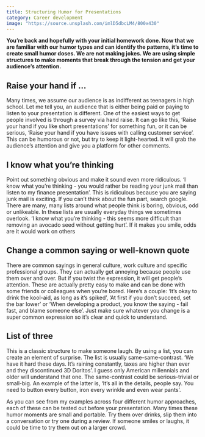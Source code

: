 ```yaml
---
title: Structuring Humor for Presentations
category: Career development
image: "https://source.unsplash.com/imlD5dbcLM4/800x430"
---
```


**You’re back and hopefully with your initial homework done. Now that we are familiar with our humor types and can identify the patterns, it’s time to create small humor doses. We are not making jokes. We are using simple structures to make moments that break through the tension and get your audience’s attention.** 

## Raise your hand if ...

Many times, we assume our audience is as indifferent as teenagers in high school. Let me tell you, an audience that is either being paid or paying to listen to your presentation is different. One of the easiest ways to get people involved is through a survey via hand raise. It can go like this, ‘Raise your hand if you like short presentations’ for something fun, or it can be serious, ‘Raise your hand if you have issues with calling customer service’. This can be humorous or not, but try to keep it light-hearted. It will grab the audience’s attention and give you a platform for other comments.

## I know what you’re thinking

Point out something obvious and make it sound even more ridiculous. ‘I know what you’re thinking - you would rather be reading your junk mail than listen to my finance presentation’. This is ridiculous because you are saying junk mail is exciting. If you can’t think about the fun part, search google. There are many, many lists around what people think is boring, obvious, odd or unlikeable. In these lists are usually everyday things we sometimes overlook. ‘I know what you’re thinking - this seems more difficult than removing an avocado seed without getting hurt’. If it makes you smile, odds are it would work on others

## Change a common saying or well-known quote

There are common sayings in general culture, work culture and specific professional groups. They can actually get annoying because people use them over and over. But if you twist the expression, it will get people’s attention. These are actually pretty easy to make and can be done with some friends or colleagues when you’re bored. Here’s a couple: ‘It’s okay to drink the kool-aid, as long as it’s spiked’, ‘At first if you don’t succeed, set the bar lower’ or ‘When developing a product, you know the saying - fail fast, and blame someone else’. Just make sure whatever you change is a super common expression so it’s clear and quick to understand. 

## List of three

This is a classic structure to make someone laugh. By using a list, you can create an element of surprise. The list is usually same-same-contrast. ‘We have it hard these days. It’s raining constantly, taxes are higher than ever and they discontinued 3D Doritos’. I guess only American millennials and older will understand that one. The same-contrast could be serious-trivial or small-big. An example of the latter is, ‘It’s all in the details, people say. You need to button every button, iron every wrinkle and even wear pants’.

As you can see from my examples across four different humor approaches, each of these can be tested out before your presentation. Many times these humor moments are small and portable. Try them over drinks, slip them into a conversation or try one during a review. If someone smiles or laughs, it could be time to try them out on a larger crowd.